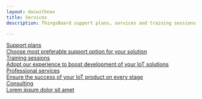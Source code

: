 ```yaml
---
layout: docwithnav
title: Services
description: ThingsBoard support plans, services and training sessions

---
```


<div class="cards">
    <a href="/docs/services/support/" class="card">
        <div class="card-title">
            <span class="title-text">Support plans</span>
        </div>
        <div class="card-img support-plans-bg"></div>
        <div class="card-description">
            Choose most preferable support option for your solution
        </div>
    </a>
    <a href="/docs/services/trainings/" class="card">
        <div class="card-title">
            <span class="title-text">Training sessions</span>
        </div>
        <div class="card-img training-sessions-bg"></div>
        <div class="card-description">  
            Adopt our experience to boost development of your IoT solutions
        </div>
    </a>
    <a href="/docs/services/professional-" class="card">
        <div class="card-title">
            <span class="title-text">Professional services</span>
        </div>
        <div class="card-img professional-services-bg"></div>
        <div class="card-description">
            Ensure the success of your IoT product on every stage
        </div>
    </a>
    <a href="/docs/services/consulting/" class="card">
        <div class="card-title">
            <span class="title-text">Consulting</span>
        </div>
        <div class="card-img consulting-bg"></div>
        <div class="card-description">
            Lorem ipsum dolor sit amet
        </div>
    </a>
</div>
